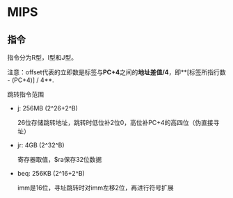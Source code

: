 # MIPS

## 指令

指令分为R型，I型和J型。

注意：offset代表的立即数是标签与**PC+4**之间的**地址差值/4**，即**[标签所指行数 - (PC+4)] / 4**.

跳转指令范围

* j: 256MB (2^26+2^B)

  26位存储跳转地址，跳转时低位补2位0，高位补PC+4的高四位（伪直接寻址）

* jr: 4GB (2^32^B)

  寄存器取值，$ra保存32位数据

* beq: 256KB (2^16+2^B)

  imm是16位，寻址跳转时对imm左移2位，再进行符号扩展